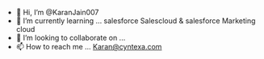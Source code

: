 - 👋 Hi, I’m @KaranJain007
- 🌱 I’m currently learning ... salesforce Salescloud & salesforce Marketing cloud 
- 💞️ I’m looking to collaborate on ... 
- 📫 How to reach me ... Karan@cyntexa.com

<!---
KaranJain007/KaranJain007 is a ✨ special ✨ repository because its `README.md` (this file) appears on your GitHub profile.
You can click the Preview link to take a look at your changes.
--->
